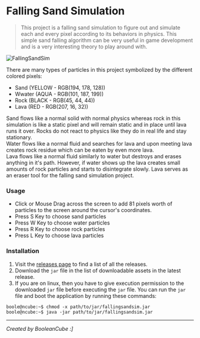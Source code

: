 # Falling Sand Simulation
> This project is a falling sand simulation to figure out and simulate each and every pixel according to its behaviors in physics. This simple sand falling algorithm can be very useful in game development and is a very interesting theory to play around with.

![FallingSandSim](https://user-images.githubusercontent.com/47650058/185774857-29b7124a-0de6-4f9f-a3a6-7bdcadff2b2e.png)

There are many types of particles in this project symbolized by the different colored pixels:
- Sand (YELLOW - RGB(194, 178, 128))
- Wwater (AQUA - RGB(101, 187, 199))
- Rock (BLACK - RGB(45, 44, 44))
- Lava (RED - RGB(207, 16, 32))

Sand flows like a normal solid with normal physics whereas rock in this simulation is like a static pixel and will remain static and in place until lava runs it over. Rocks do not react to physics like they do in real life and stay stationary. <br>
Water flows like a normal fluid and searches for lava and upon meeting lava creates rock residue which can be eaten by even more lava. <br>
Lava flows like a normal fluid similarly to water but destroys and erases anything in it's path. However, if water shows up the lava creates small amounts of rock particles and starts to disintegrate slowly. Lava serves as an eraser tool for the falling sand simulation project.

### Usage
- Click or Mouse Drag across the screen to add 81 pixels worth of particles to the screen around the cursor's coordinates.
- Press S Key to choose sand particles
- Press W Key to choose water particles
- Press R Key to choose rock particles
- Press L Key to choose lava particles

### Installation
1. Visit the [releases page]() to find a list of all the releases.
2. Download the `jar` file in the list of downloadable assets in the latest release.
3. If you are on linux, then you have to give execution permission to the downloaded `jar` file before executing the `jar` file. You can run the `jar` file and boot the application by running these commands:
```console
boole@ncube:~$ chmod -x path/to/jar/fallingsandsim.jar
boole@ncube:~$ java -jar path/to/jar/fallingsandsim.jar
```

----

*Created by BooleanCube :]*
